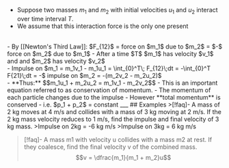 - Suppose two masses $m_1$ and $m_2$ with initial velocities $u_1$ and $u_2$ interact over time interval $T$. 
- We assume that this interaction force is the only one present
<br>
- By [[Newton's Third Law]]:
	$F_{12}$ = force on $m_1$ due to $m_2$ = $-$ force on $m_2$ due to $m_1$
- After a time $T$ $m_1$ has velocity $v_1$ and and $m_2$ has velocity $v_2$
<br>
- Impulse on $m_1 = m_1v_1 - m_1u_1 = \int_{0}^T\; F_{12}\;dt = -\int_{0}^T F{21}\;dt = -$ impulse on $m_2 = -(m_2v_2 - m_2u_2)$  
<br>
- **Thus:**
$$m_1u_1 + m_2u_2 = m_1v_1 - m_2v_2$$
- This is an important equation referred to as conservation of momentum.
- The momentum of each particle changes due to the impulse
	- However **total momentum** is conserved
	- i.e. $p_1 + p_2$ = constant
___
## Examples
>[!faq]- A mass of 2 kg moves at 4 m/s and collides with a mass of 3 kg moving  at 2 m/s. If the 2 kg mass velocity reduces to 1 m/s, find the impulse and final velocity of 3 kg mass.
>Impulse on 2kg = -6 kg m/s
>Impulse on 3kg = 6 kg m/s

>[!faq]- A mass m1 with velocity u collides with a mass m2 at rest. If they coalesce, find the final velocity v of the combined mass.
>$$v = \dfrac{m_1}{m_1 + m_2}u$$